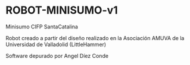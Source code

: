 # ROBOT-MINISUMO-v1
Minisumo CIFP SantaCatalina

Robot creado a partir del diseño realizado en la Asociación AMUVA de la Universidad de Valladolid (LittleHammer)

Software depurado por Angel Díez Conde
